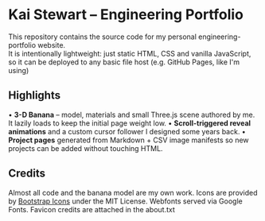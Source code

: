 # Kai Stewart – Engineering Portfolio

This repository contains the source code for my personal engineering-portfolio website.  
It is intentionally lightweight: just static HTML, CSS and vanilla JavaScript, so it can be deployed to any basic file host (e.g. GitHub Pages, like I'm using)

## Highlights

• **3-D Banana** – model, materials and small Three.js scene authored by me.  It lazily loads to keep the initial page weight low.
• **Scroll-triggered reveal animations** and a custom cursor follower I designed some years back.
• **Project pages** generated from Markdown + CSV image manifests so new projects can be added without touching HTML.

## Credits

Almost all code and the banana model are my own work.  Icons are provided by [Bootstrap Icons](https://icons.getbootstrap.com/) under the MIT License.  Webfonts served via Google Fonts. Favicon credits are attached in the about.txt